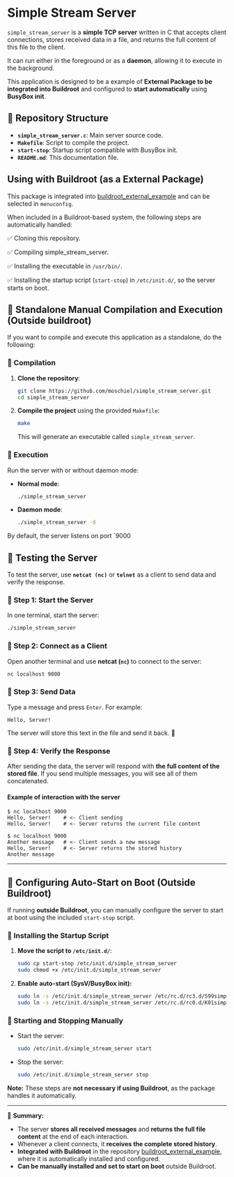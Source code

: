 # Simple Stream Server

`simple_stream_server` is a **simple TCP server** written in C that accepts client connections, stores received data in a file, and returns the full content of this file to the client. 

It can run either in the foreground or as a **daemon**, allowing it to execute in the background.

This application is designed to be a example of **External Package to be integrated into Buildroot** and configured to **start automatically** using **BusyBox init**.

## 📂 Repository Structure

- **`simple_stream_server.c`**: Main server source code.
- **`Makefile`**: Script to compile the project.
- **`start-stop`**: Startup script compatible with BusyBox init.
- **`README.md`**: This documentation file.

## Using with Buildroot (as a External Package)

This package is integrated into [buildroot_external_example](https://github.com/moschiel/buildroot_external_example) and can be selected in `menuconfig`.

When included in a Buildroot-based system, the following steps are automatically handled: 

✅ Cloning this repository.

✅ Compiling simple_stream_server.

✅ Installing the executable in `/usr/bin/`.

✅ Installing the startup script (`start-stop`) in `/etc/init.d/`, so the server starts on boot.


## 🚀 Standalone Manual Compilation and Execution (Outside buildroot)
If you want to compile and execute this application as a standalone, do the following:

### 🔹 Compilation

1. **Clone the repository**:
   ```bash
   git clone https://github.com/moschiel/simple_stream_server.git
   cd simple_stream_server
   ```

2. **Compile the project** using the provided `Makefile`:
   ```bash
   make
   ```
   This will generate an executable called `simple_stream_server`.

### 🔹 Execution

Run the server with or without daemon mode:

- **Normal mode**:
  ```bash
  ./simple_stream_server
  ```

- **Daemon mode**:
  ```bash
  ./simple_stream_server -d
  ```

By default, the server listens on port `9000


## 🔄 Testing the Server

To test the server, use **`netcat (nc)`** or **`telnet`** as a client to send data and verify the response.

### **🔹 Step 1: Start the Server**
In one terminal, start the server:
```bash
./simple_stream_server
```

### **🔹 Step 2: Connect as a Client**
Open another terminal and use **netcat (`nc`)** to connect to the server:
```bash
nc localhost 9000
```

### **🔹 Step 3: Send Data**
Type a message and press `Enter`. For example:
```text
Hello, Server!
```

The server will store this text in the file and send it back. 📩

### **🔹 Step 4: Verify the Response**
After sending the data, the server will respond with **the full content of the stored file**. If you send multiple messages, you will see all of them concatenated.

#### **Example of interaction with the server**
```
$ nc localhost 9000
Hello, Server!    # <- Client sending
Hello, Server!    # <- Server returns the current file content

$ nc localhost 9000
Another message   # <- Client sends a new message
Hello, Server!    # <- Server returns the stored history
Another message
```

---

## 🔄 Configuring Auto-Start on Boot (Outside Buildroot)

If running **outside Buildroot**, you can manually configure the server to start at boot using the included `start-stop` script.

### 🔹 Installing the Startup Script
1. **Move the script to `/etc/init.d/`**:  
   ```bash
   sudo cp start-stop /etc/init.d/simple_stream_server
   sudo chmod +x /etc/init.d/simple_stream_server
   ```

2. **Enable auto-start (SysV/BusyBox init):**  
   ```bash
   sudo ln -s /etc/init.d/simple_stream_server /etc/rc.d/rc3.d/S99simple_stream_server
   sudo ln -s /etc/init.d/simple_stream_server /etc/rc.d/rc0.d/K01simple_stream_server
   ```

### 🔹 Starting and Stopping Manually
- Start the server:  
  ```bash
  sudo /etc/init.d/simple_stream_server start
  ```
- Stop the server:  
  ```bash
  sudo /etc/init.d/simple_stream_server stop
  ```

**Note:** These steps are **not necessary if using Buildroot**, as the package handles it automatically.

---


📌 **Summary:**  
- The server **stores all received messages** and **returns the full file content** at the end of each interaction.  
- Whenever a client connects, it **receives the complete stored history**.
- **Integrated with Buildroot** in the repository [buildroot_external_example](https://github.com/moschiel/buildroot_external_example), where it is automatically installed and configured.  
- **Can be manually installed and set to start on boot** outside Buildroot.  
